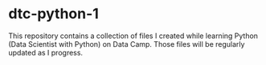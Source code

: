 # dtc-python-1

This repository contains a collection of files I created while learning Python (Data Scientist with Python) on Data Camp. Those files will be regularly updated as I progress.

